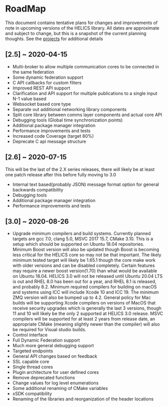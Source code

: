 
# RoadMap

This document contains tentative plans for changes and improvements of note in upcoming versions of the HELICS library.  All dates are approximate and subject to change, but this is a snapshot of the current planning thoughts. See the [projects](https://github.com/GMLC-TDC/HELICS/projects) for additional details


## \[2.5\] ~ 2020-04-15
-   Multi-broker to allow multiple communication cores to be connected in the same federation
-   Some dynamic federation support
-   C API callbacks for custom filters
-   Improved REST API support
-   Clarification and API support for multiple publications to a single input N-1 value based
-   Websocket based core type
-   Separate out additional networking library components
-   Split core library between comms layer components and actual core API
-   Debugging tools (Global time synchronization points)
-   Additional package manager integration
-   Performance improvements and tests
-   Increased code Coverage (target 80%)
-   Deprecate C api message structure

## \[2.6\] ~ 2020-07-15
This will be the last of the 2.X series releases, there will likely be at least one patch release after this before fully moving to 3.0
-   Internal text based(probably JSON) message format option for general backwards compatibility
-   Debugging tools
-   Additional package manager integration
-   Performance improvements and tests

## \[3.0\] ~ 2020-08-26
-   Upgrade minimum compilers and build systems. Currently planned targets are gcc 7.0, clang 5.0, MSVC 2017 15.7, CMake 3.10.  This is a setup which should be supported on Ubuntu 18.04 repositories.  Minimum Boost version will also be updated though Boost is becoming less critical for the HELICS core so may not be that important.  The likely minimum tested target will likely be 1.65.1 though the core make work with older versions and can be disabled completely. Certain features may require a newer boost version(1.70) than what would be available on Ubuntu 18.04.  HELICS 3.0 will not be released until Ubuntu 20.04 LTS is out and RHEL 8.0 has been out for a year, and RHEL 8.1 is released, and probably 8.2.  Minimum required compilers for building on macOS and systems using ICC will include Xcode 10 and ICC 19.  The minimum ZMQ version will also be bumped up to 4.2.  General policy for Mac builds will be supporting Xcode compilers on versions of MacOS that receive security upgrades which is generally the last 3 versions, though 11 and 10 will likely be the only 2 supported at HELICS 3.0 release.   MSVC compilers will be supported for at least 2 years from release date, an appropriate CMake (meaning slightly newer than the compiler) will also be required for Visual studio builds.    
-   Control interface
-   Full Dynamic Federation support
-   Much more general debugging support
-   Targeted endpoints
-   General API changes based on feedback
-   SSL capable core
-   Single thread cores
-   Plugin architecture for user defined cores
-   Remove deprecated functions
-   Change values for log level enumerations
-   Some additional renaming of CMake variables
-   xSDK compatibility
-   Renaming of the libraries and reorganization of the header locations
